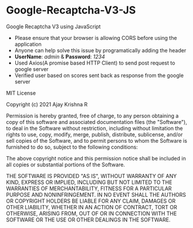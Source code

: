 # Google-Recaptcha-V3-JS

Google Recaptcha V3 using JavaScript

  - Please ensure that your browser is allowing CORS before using the application 
  - Anyone can help solve this issue by programatically adding the header
  - **UserName**: *admin* & **Password**: *1234*
  - Used Axios(A promise based HTTP Client) to send post request to google server
  - Verified user based on scores sent back as response from the google server

MIT License

Copyright (c) 2021 Ajay Krishna R

Permission is hereby granted, free of charge, to any person obtaining a copy
of this software and associated documentation files (the "Software"), to deal
in the Software without restriction, including without limitation the rights
to use, copy, modify, merge, publish, distribute, sublicense, and/or sell
copies of the Software, and to permit persons to whom the Software is
furnished to do so, subject to the following conditions:

The above copyright notice and this permission notice shall be included in all
copies or substantial portions of the Software.

THE SOFTWARE IS PROVIDED "AS IS", WITHOUT WARRANTY OF ANY KIND, EXPRESS OR
IMPLIED, INCLUDING BUT NOT LIMITED TO THE WARRANTIES OF MERCHANTABILITY,
FITNESS FOR A PARTICULAR PURPOSE AND NONINFRINGEMENT. IN NO EVENT SHALL THE
AUTHORS OR COPYRIGHT HOLDERS BE LIABLE FOR ANY CLAIM, DAMAGES OR OTHER
LIABILITY, WHETHER IN AN ACTION OF CONTRACT, TORT OR OTHERWISE, ARISING FROM,
OUT OF OR IN CONNECTION WITH THE SOFTWARE OR THE USE OR OTHER DEALINGS IN THE
SOFTWARE.
